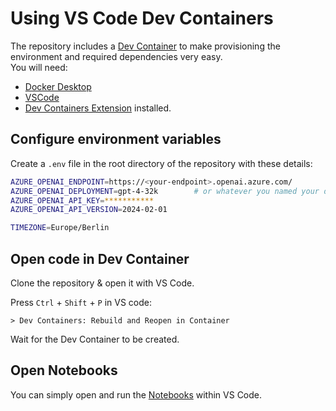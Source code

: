# Using VS Code Dev Containers

The repository includes a [Dev Container](https://code.visualstudio.com/docs/devcontainers/containers) to make provisioning the environment and required dependencies very easy.  
You will need:

- [Docker Desktop](https://www.docker.com/products/docker-desktop/)
- [VSCode](https://code.visualstudio.com/)
- [Dev Containers Extension](https://marketplace.visualstudio.com/items?itemName=ms-vscode-remote.remote-containers) installed.

## Configure environment variables

Create a `.env` file in the root directory of the repository with these details:

```bash
AZURE_OPENAI_ENDPOINT=https://<your-endpoint>.openai.azure.com/
AZURE_OPENAI_DEPLOYMENT=gpt-4-32k        # or whatever you named your deployment
AZURE_OPENAI_API_KEY=***********
AZURE_OPENAI_API_VERSION=2024-02-01

TIMEZONE=Europe/Berlin
```

## Open code in Dev Container  

Clone the repository & open it with VS Code.

Press `Ctrl` + `Shift` + `P` in VS code:

```
> Dev Containers: Rebuild and Reopen in Container
```

Wait for the Dev Container to be created.

## Open Notebooks

You can simply open and run the [Notebooks](../notebooks/) within VS Code.
